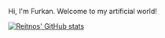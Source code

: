
Hi, I'm Furkan. Welcome to my artificial world!

[![Reitnos' GitHub stats](https://github-readme-stats.vercel.app/api?username=Reitnos&theme=tokyonight&count_private=true)](https://github.com/anuraghazra/github-readme-stats)


